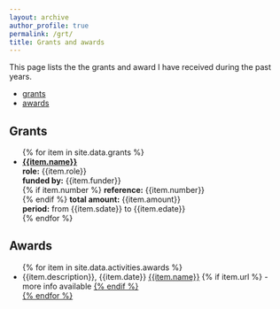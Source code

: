 ```yaml
---
layout: archive
author_profile: true
permalink: /grt/
title: Grants and awards
---
```


This page lists the the grants and award I have received during the past years. 

* [grants](#grants)
* [awards](#awards)

## Grants
<ul>
{% for item in site.data.grants %}
    <li>
        <strong><a href="{{item.url}}">{{item.name}}</a></strong><br />
        <strong>role:</strong> {{item.role}}<br />
        <strong>funded by:</strong> {{item.funder}}<br />
        {% if item.number %}
        <strong>reference:</strong> {{item.number}}<br />
        {% endif %}
        <strong>total amount:</strong> {{item.amount}}<br />
        <strong>period:</strong> from {{item.sdate}} to {{item.edate}}
    </li>
{% endfor %}
</ul>

## Awards
<ul>
{% for item in site.data.activities.awards %}
    <li>
        {{item.description}}, {{item.date}} <a href="{{item.url}}">{{item.name}}</a>
        {% if item.url %}
        - more info available <a href="{{item.url}}"online</a>
        {% endif %}
    </li>
{% endfor %}
</ul>
